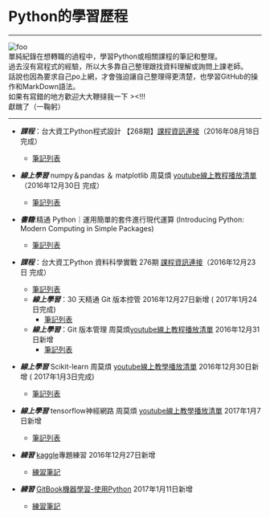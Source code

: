 # Python的學習歷程
---
![foo](https://dl.dropboxusercontent.com/u/23064459/python/python-logo.png)  
單純紀錄在想轉職的過程中，學習Python或相關課程的筆記和整理。  
過去沒有寫程式的經驗，所以大多靠自己整理跟找資料理解或詢問上課老師。  
話說也因為要求自己po上網，才會強迫讓自己整理得更清楚，也學習GitHub的操作和MarkDown語法。  
如果有寫錯的地方歡迎大大鞭撻我一下 ><!!!  
獻醜了（一鞠躬）  

---
* ***課程***：台大資工Python程式設計 【268期】[課程資訊連接](https://www.csie.ntu.edu.tw/train/?page=course_info.html&courseid=1708)（2016年08月18日完成） 
	* [筆記列表]()
* ***線上學習*** numpy＆pandas ＆ matplotlib 周莫煩 [youtube線上教程播放清單](https://www.youtube.com/user/MorvanZhou/playlists?sort=dd&view=50&shelf_id=18)（2016年12月30日 完成）  
    * [筆記列表](http://ppt.cc/CGE6F)  
  
* ***書籍***:精通 Python｜運用簡單的套件進行現代運算 (Introducing Python: Modern Computing in Simple Packages)  
	* [筆記列表]()

* ***課程***：台大資工Python 資料科學實戰 276期 [課程資訊連接](https://www.csie.ntu.edu.tw/train/?page=course_info.html&courseid=1698)（2016年12月23日 完成） 
	* [筆記列表](http://ppt.cc/rQseb)
	* ***線上學習***：30 天精通 Git 版本控管 2016年12月27日新增 ( 2017年1月24日完成)  
		* [筆記列表](http://ppt.cc/OrDcs)
	* ***線上學習***：Git 版本管理 周莫煩[youtube線上教程播放清單]() 2016年12月31日新增  
		* [筆記列表]()
	
* ***線上學習*** Scikit-learn 周莫煩 [youtube線上教學播放清單](https://www.youtube.com/playlist?list=PLXO45tsB95cI7ZleLM5i3XXhhe9YmVrRO)  2016年12月30日新增 ( 2017年1月3日完成)  
    * [筆記列表](http://ppt.cc/5a5dV)
* ***線上學習*** tensorflow神經網路 周莫煩 [youtube線上教學播放清單]() 2017年1月7日新增  
	* [筆記列表](http://ppt.cc/4erMF)

* ***練習*** [kaggle](https://www.kaggle.com/competitions)專題練習 2016年12月27日新增
	* [練習筆記]() 
* ***練習*** [GitBook機器學習-使用Python](https://machine-learning-python.kspax.io/) 2017年1月11日新增
	* [練習筆記]()